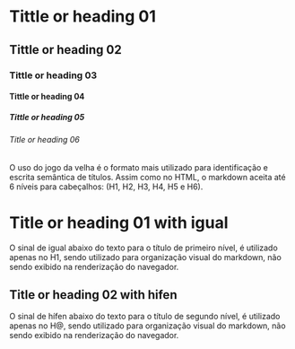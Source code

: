 # Tittle or heading 01

## Tittle or heading 02

### Tittle or heading 03

#### Tittle or heading 04

##### Tittle or heading 05

###### Title or heading 06

O uso do jogo da velha é o formato mais utilizado para identificação e escrita semântica de títulos. Assim como no HTML, o markdown aceita até 6 níveis para cabeçalhos: (H1, H2, H3, H4, H5 e H6).

Title or heading 01 with igual
==============================

O sinal de igual abaixo do texto para o título de primeiro nível, é utilizado apenas no H1, sendo utilizado para organização visual do markdown, não sendo exibido na renderização do navegador.

Title or heading 02 with hifen
------------------------------

O sinal de hífen abaixo do texto para o título de segundo nível, é utilizado apenas no H@, sendo utilizado para organização visual do markdown, não sendo exibido na renderização do navegador.

